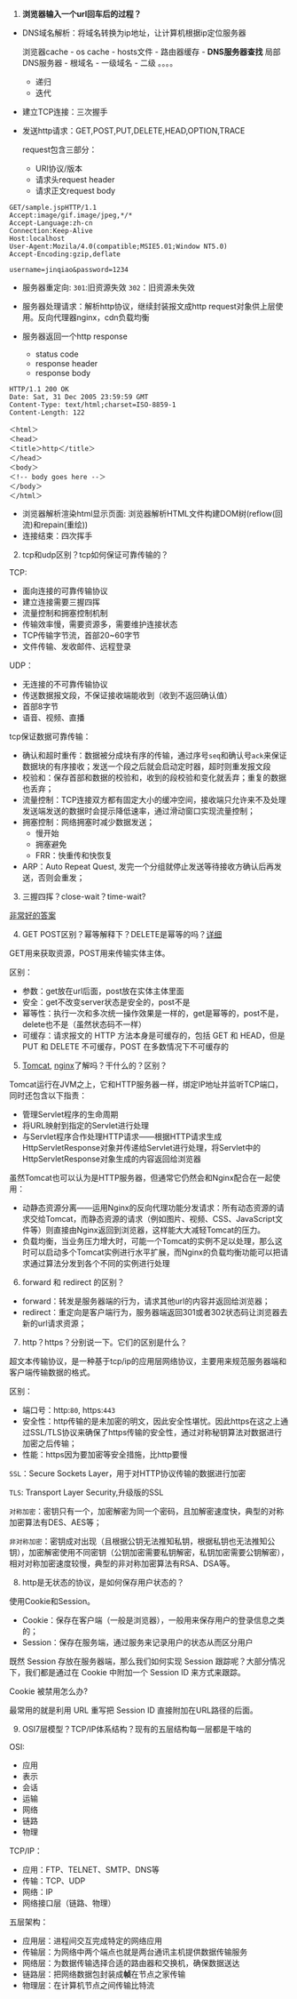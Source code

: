 1. **浏览器输入一个url回车后的过程？**

- DNS域名解析：将域名转换为ip地址，让计算机根据ip定位服务器

    浏览器cache - os cache - hosts文件 - 路由器缓存 - **DNS服务器查找**
局部DNS服务器 - 根域名 - 一级域名 - 二级 。。。。

  - 递归
  - 迭代  

- 建立TCP连接：三次握手

- 发送http请求：GET,POST,PUT,DELETE,HEAD,OPTION,TRACE

    request包含三部分：

  - URI协议/版本
  - 请求头request header
  - 请求正文request body
```http request
GET/sample.jspHTTP/1.1
Accept:image/gif.image/jpeg,*/*
Accept-Language:zh-cn
Connection:Keep-Alive
Host:localhost
User-Agent:Mozila/4.0(compatible;MSIE5.01;Window NT5.0)
Accept-Encoding:gzip,deflate

username=jinqiao&password=1234

```
- 服务器重定向: `301`:旧资源失效 `302`：旧资源未失效
- 服务器处理请求：解析http协议，继续封装报文成http request对象供上层使用。反向代理器nginx，cdn负载均衡
- 服务器返回一个http response

    - status code
    - response header
    - response body
```http request
HTTP/1.1 200 OK
Date: Sat, 31 Dec 2005 23:59:59 GMT
Content-Type: text/html;charset=ISO-8859-1
Content-Length: 122

＜html＞
＜head＞
＜title＞http＜/title＞
＜/head＞
＜body＞
＜!-- body goes here --＞
＜/body＞
＜/html＞
```
- 浏览器解析渲染html显示页面: 浏览器解析HTML文件构建DOM树(reflow(回流)和repain(重绘))
- 连接结束：四次挥手

2. tcp和udp区别？tcp如何保证可靠传输的？

TCP:

- 面向连接的可靠传输协议
- 建立连接需要三握四挥
- 流量控制和拥塞控制机制
- 传输效率慢，需要资源多，需要维护连接状态
- TCP传输字节流，首部20~60字节
- 文件传输、发收邮件、远程登录

UDP：

- 无连接的不可靠传输协议
- 传送数据报文段，不保证接收端能收到（收到不返回确认值）
- 首部8字节
- 语音、视频、直播

tcp保证数据可靠传输：

- 确认和超时重传：数据被分成块有序的传输，通过序号`seq`和确认号`ack`来保证数据块的有序接收；发送一个段之后就会启动定时器，超时则重发报文段
- 校验和：保存首部和数据的校验和，收到的段校验和变化就丢弃；重复的数据也丢弃；
- 流量控制：TCP连接双方都有固定大小的缓冲空间，接收端只允许来不及处理发送端发送的数据时会提示降低速率，通过滑动窗口实现流量控制；
- 拥塞控制：网络拥塞时减少数据发送；
  - 慢开始
  - 拥塞避免
  - FRR：快重传和快恢复
- ARP：Auto Repeat Quest, 发完一个分组就停止发送等待接收方确认后再发送，否则会重发；

3. 三握四挥？close-wait？time-wait?

[非常好的答案](https://blog.csdn.net/qzcsu/article/details/72861891)

4. GET POST区别？幂等解释下？DELETE是幂等的吗？[详细](https://github.com/CyC2018/CS-Notes/blob/master/notes/HTTP.md#%E4%B9%9Dget-%E5%92%8C-post-%E6%AF%94%E8%BE%83)

GET用来获取资源，POST用来传输实体主体。

区别：
- 参数：get放在url后面，post放在实体主体里面
- 安全：get不改变server状态是安全的，post不是
- 幂等性：执行一次和多次统一操作效果是一样的，get是幂等的，post不是，delete也不是（虽然状态码不一样）
- 可缓存：请求报文的 HTTP 方法本身是可缓存的，包括 GET 和 HEAD，但是 PUT 和 DELETE 不可缓存，POST 在多数情况下不可缓存的

5. [Tomcat](https://www.zhihu.com/question/32212996), [nginx](https://juejin.im/post/5e982d4b51882573b0474c07#heading-0)了解吗？干什么的？区别？

Tomcat运行在JVM之上，它和HTTP服务器一样，绑定IP地址并监听TCP端口，同时还包含以下指责：

- 管理Servlet程序的生命周期
- 将URL映射到指定的Servlet进行处理
- 与Servlet程序合作处理HTTP请求——根据HTTP请求生成HttpServletResponse对象并传递给Servlet进行处理，将Servlet中的HttpServletResponse对象生成的内容返回给浏览器

虽然Tomcat也可以认为是HTTP服务器，但通常它仍然会和Nginx配合在一起使用：

- 动静态资源分离——运用Nginx的反向代理功能分发请求：所有动态资源的请求交给Tomcat，而静态资源的请求（例如图片、视频、CSS、JavaScript文件等）则直接由Nginx返回到浏览器，这样能大大减轻Tomcat的压力。
- 负载均衡，当业务压力增大时，可能一个Tomcat的实例不足以处理，那么这时可以启动多个Tomcat实例进行水平扩展，而Nginx的负载均衡功能可以把请求通过算法分发到各个不同的实例进行处理

6. forward 和 redirect 的区别？

- forward：转发是服务器端的行为，请求其他url的内容并返回给浏览器；
- redirect：重定向是客户端行为，服务器端返回301或者302状态码让浏览器去新的url请求资源；

7. http？https？分别说一下。它们的区别是什么？

超文本传输协议，是一种基于tcp/ip的应用层网络协议，主要用来规范服务器端和客户端传输数据的格式。

区别：
- 端口号：http:`80`, https:`443`
- 安全性：http传输的是未加密的明文，因此安全性堪忧。因此https在这之上通过SSL/TLS协议来确保了https传输的安全性，通过对称秘钥算法对数据进行加密之后传输；
- 性能：https因为要加密等安全措施，比http要慢

`SSL`：Secure Sockets Layer，用于对HTTP协议传输的数据进行加密

`TLS`: Transport Layer Security,升级版的SSL

`对称加密`：密钥只有一个，加密解密为同一个密码，且加解密速度快，典型的对称加密算法有DES、AES等；

`非对称加密`：密钥成对出现（且根据公钥无法推知私钥，根据私钥也无法推知公钥），加密解密使用不同密钥（公钥加密需要私钥解密，私钥加密需要公钥解密），相对对称加密速度较慢，典型的非对称加密算法有RSA、DSA等。

8. http是无状态的协议，是如何保存用户状态的？

使用Cookie和Session。
- Cookie：保存在客户端（一般是浏览器），一般用来保存用户的登录信息之类的；
- Session：保存在服务端，通过服务来记录用户的状态从而区分用户

既然 Session 存放在服务器端，那么我们如何实现 Session 跟踪呢？大部分情况下，我们都是通过在 Cookie 中附加一个 Session ID 来方式来跟踪。

Cookie 被禁用怎么办?

最常用的就是利用 URL 重写把 Session ID 直接附加在URL路径的后面。

9. OSI7层模型？TCP/IP体系结构？现有的五层结构每一层都是干啥的

OSI:
- 应用
- 表示
- 会话
- 运输
- 网络
- 链路
- 物理

TCP/IP：
- 应用：FTP、TELNET、SMTP、DNS等
- 传输：TCP、UDP
- 网络：IP
- 网络接口层（链路、物理）

五层架构：
- 应用层：进程间交互完成特定的网络应用
- 传输层：为网络中两个端点也就是两台通讯主机提供数据传输服务
- 网络层：为数据传输选择合适的路由器和交换机，确保数据送达
- 链路层：把网络数据包封装成**帧**在节点之家传输
- 物理层：在计算机节点之间传输比特流

